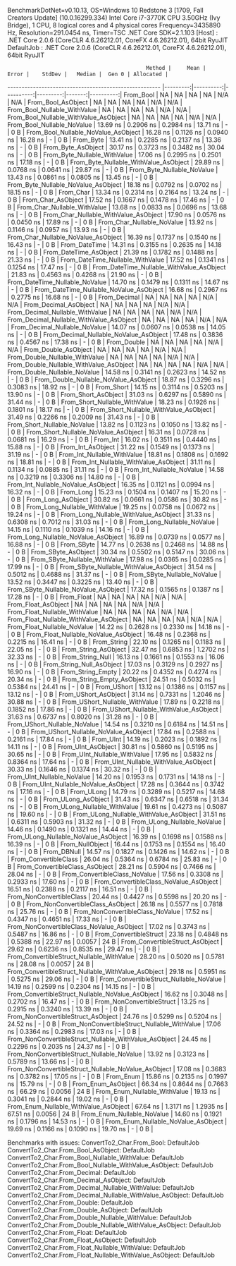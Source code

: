 
BenchmarkDotNet=v0.10.13, OS=Windows 10 Redstone 3 [1709, Fall Creators Update] (10.0.16299.334)
Intel Core i7-3770K CPU 3.50GHz (Ivy Bridge), 1 CPU, 8 logical cores and 4 physical cores
Frequency=3435890 Hz, Resolution=291.0454 ns, Timer=TSC
.NET Core SDK=2.1.103
  [Host]     : .NET Core 2.0.6 (CoreCLR 4.6.26212.01, CoreFX 4.6.26212.01), 64bit RyuJIT
  DefaultJob : .NET Core 2.0.6 (CoreCLR 4.6.26212.01, CoreFX 4.6.26212.01), 64bit RyuJIT


                                                Method |     Mean |     Error |    StdDev |   Median |  Gen 0 | Allocated |
------------------------------------------------------ |---------:|----------:|----------:|---------:|-------:|----------:|
                                             From_Bool |       NA |        NA |        NA |       NA |    N/A |       N/A |
                                    From_Bool_AsObject |       NA |        NA |        NA |       NA |    N/A |       N/A |
                          From_Bool_Nullable_WithValue |       NA |        NA |        NA |       NA |    N/A |       N/A |
                 From_Bool_Nullable_WithValue_AsObject |       NA |        NA |        NA |       NA |    N/A |       N/A |
                            From_Bool_Nullable_NoValue | 13.69 ns | 0.2906 ns | 0.2984 ns | 13.71 ns |      - |       0 B |
                   From_Bool_Nullable_NoValue_AsObject | 16.28 ns | 0.1126 ns | 0.0940 ns | 16.28 ns |      - |       0 B |
                                             From_Byte | 13.41 ns | 0.2285 ns | 0.2137 ns | 13.36 ns |      - |       0 B |
                                    From_Byte_AsObject | 30.17 ns | 0.3723 ns | 0.3482 ns | 30.04 ns |      - |       0 B |
                          From_Byte_Nullable_WithValue | 17.06 ns | 0.2995 ns | 0.2501 ns | 17.18 ns |      - |       0 B |
                 From_Byte_Nullable_WithValue_AsObject | 29.89 ns | 0.0768 ns | 0.0641 ns | 29.87 ns |      - |       0 B |
                            From_Byte_Nullable_NoValue | 13.43 ns | 0.0861 ns | 0.0805 ns | 13.45 ns |      - |       0 B |
                   From_Byte_Nullable_NoValue_AsObject | 18.18 ns | 0.0792 ns | 0.0702 ns | 18.15 ns |      - |       0 B |
                                             From_Char | 13.34 ns | 0.2314 ns | 0.2164 ns | 13.24 ns |      - |       0 B |
                                    From_Char_AsObject | 17.52 ns | 0.1667 ns | 0.1478 ns | 17.46 ns |      - |       0 B |
                          From_Char_Nullable_WithValue | 13.68 ns | 0.0833 ns | 0.0696 ns | 13.68 ns |      - |       0 B |
                 From_Char_Nullable_WithValue_AsObject | 17.90 ns | 0.0576 ns | 0.0450 ns | 17.89 ns |      - |       0 B |
                            From_Char_Nullable_NoValue | 13.92 ns | 0.1146 ns | 0.0957 ns | 13.93 ns |      - |       0 B |
                   From_Char_Nullable_NoValue_AsObject | 16.39 ns | 0.1737 ns | 0.1540 ns | 16.43 ns |      - |       0 B |
                                         From_DateTime | 14.31 ns | 0.3155 ns | 0.2635 ns | 14.18 ns |      - |       0 B |
                                From_DateTime_AsObject | 21.39 ns | 0.1782 ns | 0.1488 ns | 21.33 ns |      - |       0 B |
                      From_DateTime_Nullable_WithValue | 17.52 ns | 0.1341 ns | 0.1254 ns | 17.47 ns |      - |       0 B |
             From_DateTime_Nullable_WithValue_AsObject | 21.83 ns | 0.4563 ns | 0.4268 ns | 21.90 ns |      - |       0 B |
                        From_DateTime_Nullable_NoValue | 14.70 ns | 0.1479 ns | 0.1311 ns | 14.67 ns |      - |       0 B |
               From_DateTime_Nullable_NoValue_AsObject | 16.68 ns | 0.2967 ns | 0.2775 ns | 16.68 ns |      - |       0 B |
                                          From_Decimal |       NA |        NA |        NA |       NA |    N/A |       N/A |
                                 From_Decimal_AsObject |       NA |        NA |        NA |       NA |    N/A |       N/A |
                       From_Decimal_Nullable_WithValue |       NA |        NA |        NA |       NA |    N/A |       N/A |
              From_Decimal_Nullable_WithValue_AsObject |       NA |        NA |        NA |       NA |    N/A |       N/A |
                         From_Decimal_Nullable_NoValue | 14.07 ns | 0.0607 ns | 0.0538 ns | 14.05 ns |      - |       0 B |
                From_Decimal_Nullable_NoValue_AsObject | 17.48 ns | 0.3836 ns | 0.4567 ns | 17.38 ns |      - |       0 B |
                                           From_Double |       NA |        NA |        NA |       NA |    N/A |       N/A |
                                  From_Double_AsObject |       NA |        NA |        NA |       NA |    N/A |       N/A |
                        From_Double_Nullable_WithValue |       NA |        NA |        NA |       NA |    N/A |       N/A |
               From_Double_Nullable_WithValue_AsObject |       NA |        NA |        NA |       NA |    N/A |       N/A |
                          From_Double_Nullable_NoValue | 14.58 ns | 0.3141 ns | 0.2623 ns | 14.52 ns |      - |       0 B |
                 From_Double_Nullable_NoValue_AsObject | 18.87 ns | 0.3296 ns | 0.3083 ns | 18.92 ns |      - |       0 B |
                                            From_Short | 14.15 ns | 0.3114 ns | 0.5203 ns | 13.90 ns |      - |       0 B |
                                   From_Short_AsObject | 31.03 ns | 0.6297 ns | 0.5890 ns | 31.44 ns |      - |       0 B |
                         From_Short_Nullable_WithValue | 18.23 ns | 0.1926 ns | 0.1801 ns | 18.17 ns |      - |       0 B |
                From_Short_Nullable_WithValue_AsObject | 31.49 ns | 0.2266 ns | 0.2009 ns | 31.43 ns |      - |       0 B |
                           From_Short_Nullable_NoValue | 13.82 ns | 0.1123 ns | 0.1050 ns | 13.82 ns |      - |       0 B |
                  From_Short_Nullable_NoValue_AsObject | 16.31 ns | 0.0728 ns | 0.0681 ns | 16.29 ns |      - |       0 B |
                                              From_Int | 16.02 ns | 0.3511 ns | 0.4440 ns | 15.88 ns |      - |       0 B |
                                     From_Int_AsObject | 31.22 ns | 0.1549 ns | 0.1373 ns | 31.19 ns |      - |       0 B |
                           From_Int_Nullable_WithValue | 18.81 ns | 0.1808 ns | 0.1692 ns | 18.81 ns |      - |       0 B |
                  From_Int_Nullable_WithValue_AsObject | 31.11 ns | 0.1134 ns | 0.0885 ns | 31.11 ns |      - |       0 B |
                             From_Int_Nullable_NoValue | 14.58 ns | 0.3219 ns | 0.3306 ns | 14.80 ns |      - |       0 B |
                    From_Int_Nullable_NoValue_AsObject | 16.35 ns | 0.1121 ns | 0.0994 ns | 16.32 ns |      - |       0 B |
                                             From_Long | 15.23 ns | 0.1504 ns | 0.1407 ns | 15.20 ns |      - |       0 B |
                                    From_Long_AsObject | 30.82 ns | 0.0661 ns | 0.0586 ns | 30.82 ns |      - |       0 B |
                          From_Long_Nullable_WithValue | 19.25 ns | 0.0758 ns | 0.0672 ns | 19.24 ns |      - |       0 B |
                 From_Long_Nullable_WithValue_AsObject | 31.33 ns | 0.6308 ns | 0.7012 ns | 31.03 ns |      - |       0 B |
                            From_Long_Nullable_NoValue | 14.15 ns | 0.1110 ns | 0.1039 ns | 14.16 ns |      - |       0 B |
                   From_Long_Nullable_NoValue_AsObject | 16.89 ns | 0.0739 ns | 0.0577 ns | 16.88 ns |      - |       0 B |
                                            From_SByte | 14.77 ns | 0.2638 ns | 0.2468 ns | 14.88 ns |      - |       0 B |
                                   From_SByte_AsObject | 30.34 ns | 0.5502 ns | 0.5147 ns | 30.06 ns |      - |       0 B |
                         From_SByte_Nullable_WithValue | 17.98 ns | 0.0365 ns | 0.0285 ns | 17.99 ns |      - |       0 B |
                From_SByte_Nullable_WithValue_AsObject | 31.54 ns | 0.5012 ns | 0.4688 ns | 31.37 ns |      - |       0 B |
                           From_SByte_Nullable_NoValue | 13.52 ns | 0.3447 ns | 0.3225 ns | 13.40 ns |      - |       0 B |
                  From_SByte_Nullable_NoValue_AsObject | 17.32 ns | 0.1565 ns | 0.1387 ns | 17.28 ns |      - |       0 B |
                                            From_Float |       NA |        NA |        NA |       NA |    N/A |       N/A |
                                   From_Float_AsObject |       NA |        NA |        NA |       NA |    N/A |       N/A |
                         From_Float_Nullable_WithValue |       NA |        NA |        NA |       NA |    N/A |       N/A |
                From_Float_Nullable_WithValue_AsObject |       NA |        NA |        NA |       NA |    N/A |       N/A |
                           From_Float_Nullable_NoValue | 14.22 ns | 0.2628 ns | 0.2330 ns | 14.18 ns |      - |       0 B |
                  From_Float_Nullable_NoValue_AsObject | 16.48 ns | 0.2368 ns | 0.2215 ns | 16.41 ns |      - |       0 B |
                                           From_String | 22.10 ns | 0.1265 ns | 0.1183 ns | 22.05 ns |      - |       0 B |
                                  From_String_AsObject | 32.47 ns | 0.6853 ns | 1.2702 ns | 32.33 ns |      - |       0 B |
                                      From_String_Null | 16.13 ns | 0.1661 ns | 0.1553 ns | 16.06 ns |      - |       0 B |
                             From_String_Null_AsObject | 17.03 ns | 0.3129 ns | 0.2927 ns | 16.90 ns |      - |       0 B |
                                     From_String_Empty | 20.22 ns | 0.4352 ns | 0.4274 ns | 20.34 ns |      - |       0 B |
                            From_String_Empty_AsObject | 24.51 ns | 0.5032 ns | 0.5384 ns | 24.41 ns |      - |       0 B |
                                           From_UShort | 13.12 ns | 0.1386 ns | 0.1157 ns | 13.12 ns |      - |       0 B |
                                  From_UShort_AsObject | 31.14 ns | 0.7331 ns | 1.2046 ns | 30.88 ns |      - |       0 B |
                        From_UShort_Nullable_WithValue | 17.89 ns | 0.2218 ns | 0.1852 ns | 17.86 ns |      - |       0 B |
               From_UShort_Nullable_WithValue_AsObject | 31.63 ns | 0.6737 ns | 0.8020 ns | 31.28 ns |      - |       0 B |
                          From_UShort_Nullable_NoValue | 14.54 ns | 0.3210 ns | 0.6184 ns | 14.51 ns |      - |       0 B |
                 From_UShort_Nullable_NoValue_AsObject | 17.84 ns | 0.2588 ns | 0.2161 ns | 17.84 ns |      - |       0 B |
                                             From_UInt | 14.19 ns | 0.2023 ns | 0.1892 ns | 14.11 ns |      - |       0 B |
                                    From_UInt_AsObject | 30.81 ns | 0.5860 ns | 0.5195 ns | 30.65 ns |      - |       0 B |
                          From_UInt_Nullable_WithValue | 17.95 ns | 0.5832 ns | 0.8364 ns | 17.64 ns |      - |       0 B |
                 From_UInt_Nullable_WithValue_AsObject | 30.33 ns | 0.1646 ns | 0.1374 ns | 30.32 ns |      - |       0 B |
                            From_UInt_Nullable_NoValue | 14.20 ns | 0.1953 ns | 0.1731 ns | 14.18 ns |      - |       0 B |
                   From_UInt_Nullable_NoValue_AsObject | 17.28 ns | 0.3644 ns | 0.3742 ns | 17.16 ns |      - |       0 B |
                                            From_ULong | 14.79 ns | 0.3289 ns | 0.5217 ns | 14.68 ns |      - |       0 B |
                                   From_ULong_AsObject | 31.43 ns | 0.6347 ns | 0.6518 ns | 31.34 ns |      - |       0 B |
                         From_ULong_Nullable_WithValue | 19.61 ns | 0.4273 ns | 0.5087 ns | 19.60 ns |      - |       0 B |
                From_ULong_Nullable_WithValue_AsObject | 31.51 ns | 0.6311 ns | 0.5903 ns | 31.32 ns |      - |       0 B |
                           From_ULong_Nullable_NoValue | 14.46 ns | 0.1490 ns | 0.1321 ns | 14.44 ns |      - |       0 B |
                  From_ULong_Nullable_NoValue_AsObject | 16.39 ns | 0.1698 ns | 0.1588 ns | 16.39 ns |      - |       0 B |
                                       From_NullObject | 16.44 ns | 0.1753 ns | 0.1554 ns | 16.40 ns |      - |       0 B |
                                           From_DBNull | 14.57 ns | 0.1827 ns | 0.1426 ns | 14.62 ns |      - |       0 B |
                                 From_ConvertibleClass | 26.04 ns | 0.5364 ns | 0.6784 ns | 25.83 ns |      - |       0 B |
                        From_ConvertibleClass_AsObject | 28.21 ns | 0.5904 ns | 0.7466 ns | 28.04 ns |      - |       0 B |
                         From_ConvertibleClass_NoValue | 17.56 ns | 0.3308 ns | 0.2933 ns | 17.60 ns |      - |       0 B |
                From_ConvertibleClass_NoValue_AsObject | 16.51 ns | 0.2388 ns | 0.2117 ns | 16.51 ns |      - |       0 B |
                              From_NonConvertibleClass | 20.44 ns | 0.4427 ns | 0.5598 ns | 20.20 ns |      - |       0 B |
                     From_NonConvertibleClass_AsObject | 26.18 ns | 0.5577 ns | 0.7818 ns | 25.76 ns |      - |       0 B |
                      From_NonConvertibleClass_NoValue | 17.52 ns | 0.4347 ns | 0.4651 ns | 17.33 ns |      - |       0 B |
             From_NonConvertibleClass_NoValue_AsObject | 17.02 ns | 0.3743 ns | 0.5487 ns | 16.86 ns |      - |       0 B |
                                From_ConvertibleStruct | 23.18 ns | 0.4848 ns | 0.5388 ns | 22.97 ns | 0.0057 |      24 B |
                       From_ConvertibleStruct_AsObject | 29.62 ns | 0.6236 ns | 0.8535 ns | 29.47 ns |      - |       0 B |
             From_ConvertibleStruct_Nullable_WithValue | 28.20 ns | 0.5020 ns | 0.5781 ns | 28.08 ns | 0.0057 |      24 B |
    From_ConvertibleStruct_Nullable_WithValue_AsObject | 29.18 ns | 0.5951 ns | 0.5275 ns | 29.06 ns |      - |       0 B |
               From_ConvertibleStruct_Nullable_NoValue | 14.19 ns | 0.2599 ns | 0.2304 ns | 14.15 ns |      - |       0 B |
      From_ConvertibleStruct_Nullable_NoValue_AsObject | 16.62 ns | 0.3048 ns | 0.2702 ns | 16.47 ns |      - |       0 B |
                             From_NonConvertibleStruct | 13.25 ns | 0.2915 ns | 0.3240 ns | 13.39 ns |      - |       0 B |
                    From_NonConvertibleStruct_AsObject | 24.76 ns | 0.5299 ns | 0.5204 ns | 24.52 ns |      - |       0 B |
          From_NonConvertibleStruct_Nullable_WithValue | 17.06 ns | 0.3364 ns | 0.2983 ns | 17.03 ns |      - |       0 B |
 From_NonConvertibleStruct_Nullable_WithValue_AsObject | 24.45 ns | 0.2296 ns | 0.2035 ns | 24.37 ns |      - |       0 B |
            From_NonConvertibleStruct_Nullable_NoValue | 13.92 ns | 0.3123 ns | 0.5789 ns | 13.66 ns |      - |       0 B |
   From_NonConvertibleStruct_Nullable_NoValue_AsObject | 17.08 ns | 0.3683 ns | 0.3782 ns | 17.05 ns |      - |       0 B |
                                             From_Enum | 15.86 ns | 0.2135 ns | 0.1997 ns | 15.79 ns |      - |       0 B |
                                    From_Enum_AsObject | 66.34 ns | 0.8644 ns | 0.7663 ns | 66.29 ns | 0.0056 |      24 B |
                          From_Enum_Nullable_WithValue | 19.13 ns | 0.3041 ns | 0.2844 ns | 19.02 ns |      - |       0 B |
                 From_Enum_Nullable_WithValue_AsObject | 67.64 ns | 1.3171 ns | 1.2935 ns | 67.51 ns | 0.0056 |      24 B |
                            From_Enum_Nullable_NoValue | 14.60 ns | 0.1921 ns | 0.1796 ns | 14.53 ns |      - |       0 B |
                   From_Enum_Nullable_NoValue_AsObject | 19.69 ns | 0.1166 ns | 0.1090 ns | 19.70 ns |      - |       0 B |

Benchmarks with issues:
  ConvertTo2_Char.From_Bool: DefaultJob
  ConvertTo2_Char.From_Bool_AsObject: DefaultJob
  ConvertTo2_Char.From_Bool_Nullable_WithValue: DefaultJob
  ConvertTo2_Char.From_Bool_Nullable_WithValue_AsObject: DefaultJob
  ConvertTo2_Char.From_Decimal: DefaultJob
  ConvertTo2_Char.From_Decimal_AsObject: DefaultJob
  ConvertTo2_Char.From_Decimal_Nullable_WithValue: DefaultJob
  ConvertTo2_Char.From_Decimal_Nullable_WithValue_AsObject: DefaultJob
  ConvertTo2_Char.From_Double: DefaultJob
  ConvertTo2_Char.From_Double_AsObject: DefaultJob
  ConvertTo2_Char.From_Double_Nullable_WithValue: DefaultJob
  ConvertTo2_Char.From_Double_Nullable_WithValue_AsObject: DefaultJob
  ConvertTo2_Char.From_Float: DefaultJob
  ConvertTo2_Char.From_Float_AsObject: DefaultJob
  ConvertTo2_Char.From_Float_Nullable_WithValue: DefaultJob
  ConvertTo2_Char.From_Float_Nullable_WithValue_AsObject: DefaultJob

